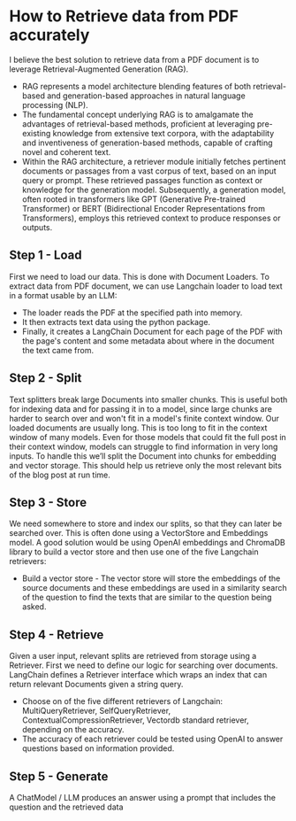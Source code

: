# How to Retrieve data from PDF accurately

I believe the best solution to retrieve data from a PDF document is to leverage Retrieval-Augmented Generation (RAG). 
- RAG represents a model architecture blending features of both retrieval-based and generation-based approaches in natural language processing (NLP). 
- The fundamental concept underlying RAG is to amalgamate the advantages of retrieval-based methods, proficient at leveraging pre-existing knowledge from extensive text corpora, with the adaptability and inventiveness of generation-based methods, capable of crafting novel and coherent text.
- Within the RAG architecture, a retriever module initially fetches pertinent documents or passages from a vast corpus of text, based on an input query or prompt. These retrieved passages function as context or knowledge for the generation model. Subsequently, a generation model, often rooted in transformers like GPT (Generative Pre-trained Transformer) or BERT (Bidirectional Encoder Representations from Transformers), employs this retrieved context to produce responses or outputs.


## Step 1 - Load
First we need to load our data. This is done with Document Loaders.
To extract data from PDF document, we can use Langchain loader to load text in a format usable by an LLM:
  - The loader reads the PDF at the specified path into memory.
  - It then extracts text data using the python package.
  - Finally, it creates a LangChain Document for each page of the PDF with the page's content and some metadata about where in the document the text came from.

## Step 2 - Split
Text splitters break large Documents into smaller chunks. This is useful both for indexing data and for passing it in to a model, since large chunks are harder to search over and won't fit in a model's finite context window.
Our loaded documents are usually long. This is too long to fit in the context window of many models. Even for those models that could fit the full post in their context window, models can struggle to find information in very long inputs.
To handle this we’ll split the Document into chunks for embedding and vector storage. This should help us retrieve only the most relevant bits of the blog post at run time.

## Step 3 - Store
We need somewhere to store and index our splits, so that they can later be searched over. This is often done using a VectorStore and Embeddings model.
A good solution would be using OpenAI embeddings and ChromaDB library to build a vector store and then use one of the five Langchain retrievers:
- Build a vector store - The vector store will store the embeddings of the source documents and these embeddings are used in a similarity search of the question to find the texts that are similar to the question being asked.


## Step 4 - Retrieve
Given a user input, relevant splits are retrieved from storage using a Retriever.
First we need to define our logic for searching over documents. LangChain defines a Retriever interface which wraps an index that can return relevant Documents given a string query.
- Choose on of the five different retrievers of Langchain: MultiQueryRetriever, SelfQueryRetriever, ContextualCompressionRetriever, Vectordb standard retriever, depending on the accuracy.
- The accuracy of each retriever could be tested using OpenAI to answer questions based on information provided.

## Step 5 - Generate
A ChatModel / LLM produces an answer using a prompt that includes the question and the retrieved data
